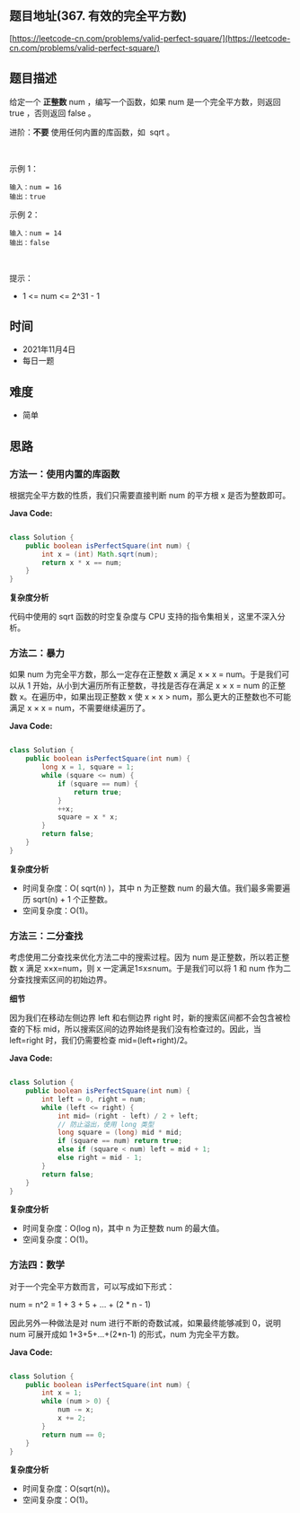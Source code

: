 
## 题目地址(367. 有效的完全平方数)

[https://leetcode-cn.com/problems/valid-perfect-square/](https://leetcode-cn.com/problems/valid-perfect-square/)

## 题目描述


给定一个 **正整数** num ，编写一个函数，如果 num 是一个完全平方数，则返回 true ，否则返回 false 。

进阶：**不要** 使用任何内置的库函数，如  sqrt 。

 

示例 1：
```
输入：num = 16
输出：true
```

示例 2：
```
输入：num = 14
输出：false
```

 

提示：

- 1 <= num <= 2^31 - 1


## 时间

- 2021年11月4日
- 每日一题

## 难度

- 简单

## 思路

### 方法一：使用内置的库函数

根据完全平方数的性质，我们只需要直接判断 num 的平方根 x 是否为整数即可。

**Java Code:**

```java

class Solution {
    public boolean isPerfectSquare(int num) {
        int x = (int) Math.sqrt(num);
        return x * x == num;
    }
}

```


**复杂度分析**

代码中使用的 sqrt 函数的时空复杂度与 CPU 支持的指令集相关，这里不深入分析。

### 方法二：暴力

如果 num 为完全平方数，那么一定存在正整数 x 满足 x × x = num。于是我们可以从 1 开始，从小到大遍历所有正整数，寻找是否存在满足 x × x = num 的正整数 x。在遍历中，如果出现正整数 x 使 x × x > num，那么更大的正整数也不可能满足 x × x = num，不需要继续遍历了。


**Java Code:**

```java

class Solution {
    public boolean isPerfectSquare(int num) {
        long x = 1, square = 1;
        while (square <= num) {
            if (square == num) {
                return true;
            }
            ++x;
            square = x * x;
        }
        return false;
    }
}

```


**复杂度分析**

- 时间复杂度：O( sqrt(n) )，其中 n 为正整数 num 的最大值。我们最多需要遍历 sqrt(n) + 1  个正整数。
- 空间复杂度：O(1)。

### 方法三：二分查找

考虑使用二分查找来优化方法二中的搜索过程。因为 num 是正整数，所以若正整数 x 满足 x×x=num，则 x 一定满足1≤x≤num。于是我们可以将 1 和 num 作为二分查找搜索区间的初始边界。

**细节**

因为我们在移动左侧边界 left 和右侧边界 right 时，新的搜索区间都不会包含被检查的下标 mid，所以搜索区间的边界始终是我们没有检查过的。因此，当left=right 时，我们仍需要检查 mid=(left+right)/2。


**Java Code:**

```java

class Solution {
    public boolean isPerfectSquare(int num) {
        int left = 0, right = num;
        while (left <= right) {
            int mid= (right - left) / 2 + left;
            // 防止溢出，使用 long 类型
            long square = (long) mid * mid;
            if (square == num) return true;
            else if (square < num) left = mid + 1;
            else right = mid - 1;
        }
        return false;
    }
}


```


**复杂度分析**

- 时间复杂度：O(log n)，其中 n 为正整数 num 的最大值。
- 空间复杂度：O(1)。

### 方法四：数学

对于一个完全平方数而言，可以写成如下形式：

num = n^2 = 1 + 3 + 5 + ... + (2 * n - 1)

因此另外一种做法是对 num 进行不断的奇数试减，如果最终能够减到 0，说明 num 可展开成如 1+3+5+...+(2*n-1) 的形式，num 为完全平方数。


**Java Code:**

```java

class Solution {
    public boolean isPerfectSquare(int num) {
        int x = 1;
        while (num > 0) {
            num -= x;
            x += 2;
        }
        return num == 0;
    }
}

```


**复杂度分析**

- 时间复杂度：O(sqrt(n))。
- 空间复杂度：O(1)。

